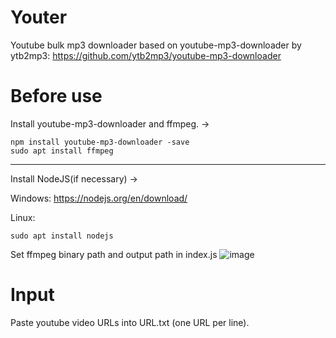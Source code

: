 # Youter
Youtube bulk mp3 downloader based on youtube-mp3-downloader by ytb2mp3: https://github.com/ytb2mp3/youtube-mp3-downloader

# Before use
Install youtube-mp3-downloader and ffmpeg. ->
    
    npm install youtube-mp3-downloader -save
    sudo apt install ffmpeg

___
Install NodeJS(if necessary) ->

Windows: https://nodejs.org/en/download/

Linux:

    sudo apt install nodejs

Set ffmpeg binary path and output path in index.js
![image](https://user-images.githubusercontent.com/98588523/174434530-891b1c6a-ff2f-4c8b-bb77-a05d50cbcca2.png)

# Input
Paste youtube video URLs into URL.txt (one URL per line).
